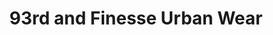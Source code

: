 ---
title: "93rd and Finesse Urban Wear"
url: /loudon/93rd-and-finesse-urban-wear/
shop: Kleidung
---